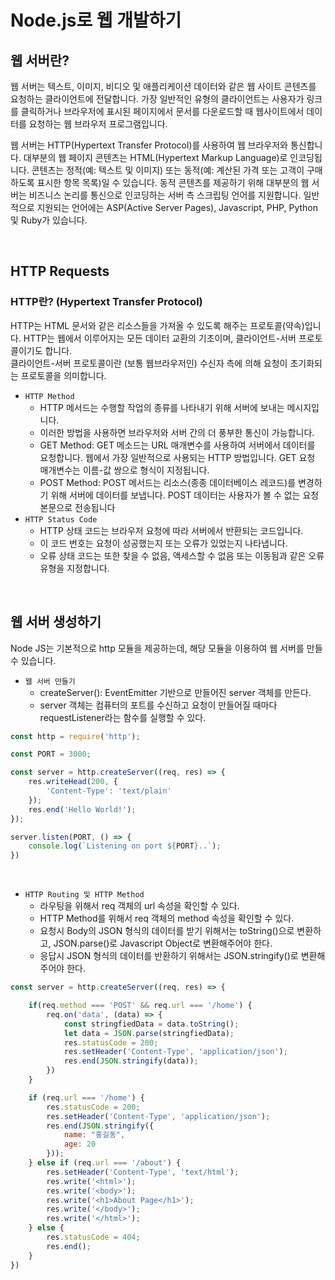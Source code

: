 # Node.js로 웹 개발하기

## 웹 서버란?

웹 서버는 텍스트, 이미지, 비디오 및 애플리케이션 데이터와 같은 웹 사이트 콘텐츠를 요청하는 클라이언트에 전달합니다. 가장 일반적인 유형의 클라이언트는 사용자가 링크를 클릭하거나 브라우저에 표시된 페이지에서 문서를 다운로드할 때 웹사이트에서 데이터를 요청하는 웹 브라우저 프로그램입니다.  

웹 서버는 HTTP(Hypertext Transfer Protocol)를 사용하여 웹 브라우저와 통신합니다. 대부분의 웹 페이지 콘텐츠는 HTML(Hypertext Markup Language)로 인코딩됩니다. 콘텐츠는 정적(예: 텍스트 및 이미지) 또는 동적(예: 계산된 가격 또는 고객이 구매하도록 표시한 항목 목록)일 수 있습니다. 동적 콘텐츠를 제공하기 위해 대부분의 웹 서버는 비즈니스 논리를 통신으로 인코딩하는 서버 측 스크립팅 언어를 지원합니다. 일반적으로 지원되는 언어에는 ASP(Active Server Pages), Javascript, PHP, Python 및 Ruby가 있습니다.  

<br/>

## HTTP Requests

### HTTP란? (Hypertext Transfer Protocol)

HTTP는 HTML 문서와 같은 리소스들을 가져올 수 있도록 해주는 프로토콜(약속)입니다. HTTP는 웹에서 이루어지는 모든 데이터 교환의 기초이며, 클라이언트-서버 프로토콜이기도 합니다.  
클라이언트-서버 프로토콜이란 (보통 웹브라우저인) 수신자 측에 의해 요청이 초기화되는 프로토콜을 의미합니다.  

 - `HTTP Method`
    - HTTP 메서드는 수행할 작업의 종류를 나타내기 위해 서버에 보내는 메시지입니다.
    - 이러한 방법을 사용하면 브라우저와 서버 간의 더 풍부한 통신이 가능합니다.
    - GET Method: GET 메소드는 URL 매개변수를 사용하여 서버에서 데이터를 요청합니다. 웹에서 가장 일반적으로 사용되는 HTTP 방법입니다. GET 요청 매개변수는 이름-값 쌍으로 형식이 지정됩니다.
    - POST Method: POST 메서드는 리소스(종종 데이터베이스 레코드)를 변경하기 위해 서버에 데이터를 보냅니다. POST 데이터는 사용자가 볼 수 없는 요청 본문으로 전송됩니다
 - `HTTP Status Code`
    - HTTP 상태 코드는 브라우저 요청에 따라 서버에서 반환되는 코드입니다.
    - 이 코드 번호는 요청이 성공했는지 또는 오류가 있었는지 나타냅니다.
    - 오류 상태 코드는 또한 찾을 수 없음, 액세스할 수 없음 또는 이동됨과 같은 오류 유형을 지정합니다.

<br/>

## 웹 서버 생성하기

Node JS는 기본적으로 http 모듈을 제공하는데, 해당 모듈을 이용하여 웹 서버를 만들 수 있습니다.  

 - `웹 서버 만들기`
    - createServer(): EventEmitter 기반으로 만들어진 server 객체를 만든다.
    - server 객체는 컴퓨터의 포트를 수신하고 요청이 만들어질 때마다 requestListener라는 함수를 실행할 수 있다.
```javascript
const http = require('http');

const PORT = 3000;

const server = http.createServer((req, res) => {
    res.writeHead(200, {
        'Content-Type': 'text/plain'
    });
    res.end('Hello World!');
});

server.listen(PORT, () => {
    console.log(`Listening on port ${PORT}..`);
})
```

<br/>

 - `HTTP Routing 및 HTTP Method`
    - 라우팅을 위해서 req 객체의 url 속성을 확인할 수 있다.
    - HTTP Method를 위해서 req 객체의 method 속성을 확인할 수 있다.
    - 요청시 Body의 JSON 형식의 데이터를 받기 위해서는 toString()으로 변환하고, JSON.parse()로 Javascript Object로 변환해주어야 한다.
    - 응답시 JSON 형식의 데이터를 반환하기 위해서는 JSON.stringify()로 변환해주어야 한다.
```javascript
const server = http.createServer((req, res) => {

    if(req.method === 'POST' && req.url === '/home') {
        req.on('data', (data) => {
            const stringfiedData = data.toString();
            let data = JSON.parse(stringfiedData);
            res.statusCode = 200;
            res.setHeader('Content-Type', 'application/json');
            res.end(JSON.stringify(data));
        })
    }

    if (req.url === '/home') {
        res.statusCode = 200;
        res.setHeader('Content-Type', 'application/json');
        res.end(JSON.stringify({
            name: "홍길동",
            age: 20
        }));
    } else if (req.url === '/about') {
        res.setHeader('Content-Type', 'text/html');
        res.write('<html>');
        res.write('<body>');
        res.write('<h1>About Page</h1>');
        res.write('</body>');
        res.write('</html>');
    } else {
        res.statusCode = 404;
        res.end();
    }
})
```
